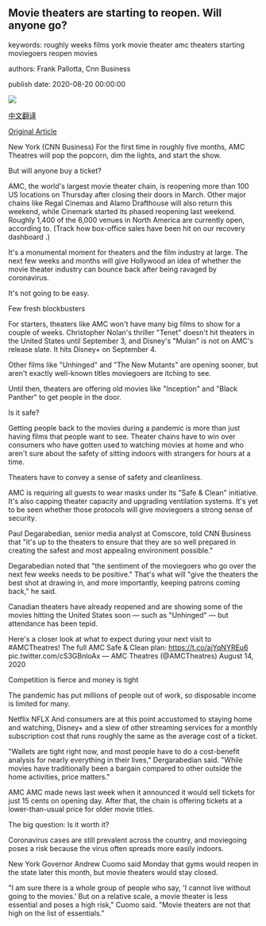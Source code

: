## Movie theaters are starting to reopen. Will anyone go?

keywords: roughly weeks films york movie theater amc theaters starting moviegoers reopen movies

authors: Frank Pallotta, Cnn Business

publish date: 2020-08-20 00:00:00

![](https://cdn.cnn.com/cnnnext/dam/assets/200818103912-amc-theater-0731-restricted-super-tease.jpg)

[中文翻译](Movie%20theaters%20are%20starting%20to%20reopen.%20Will%20anyone%20go%3F_zh.md)

[Original Article](https://edition.cnn.com/2020/08/20/media/amc-theatres-reopen-coronavirus/index.html)

New York (CNN Business) For the first time in roughly five months, AMC Theatres will pop the popcorn, dim the lights, and start the show.

But will anyone buy a ticket?

AMC, the world's largest movie theater chain, is reopening more than 100 US locations on Thursday after closing their doors in March. Other major chains like Regal Cinemas and Alamo Drafthouse will also return this weekend, while Cinemark started its phased reopening last weekend. Roughly 1,400 of the 6,000 venues in North America are currently open, according to. (Track how box-office sales have been hit on our recovery dashboard .)

It's a monumental moment for theaters and the film industry at large. The next few weeks and months will give Hollywood an idea of whether the movie theater industry can bounce back after being ravaged by coronavirus.

It's not going to be easy.

Few fresh blockbusters

For starters, theaters like AMC won't have many big films to show for a couple of weeks. Christopher Nolan's thriller "Tenet" doesn't hit theaters in the United States until September 3, and Disney's "Mulan" is not on AMC's release slate. It hits Disney+ on September 4.

Other films like "Unhinged" and "The New Mutants" are opening sooner, but aren't exactly well-known titles moviegoers are itching to see.

Until then, theaters are offering old movies like "Inception" and "Black Panther" to get people in the door.

Is it safe?

Getting people back to the movies during a pandemic is more than just having films that people want to see. Theater chains have to win over consumers who have gotten used to watching movies at home and who aren't sure about the safety of sitting indoors with strangers for hours at a time.

Theaters have to convey a sense of safety and cleanliness.

AMC is requiring all guests to wear masks under its "Safe & Clean" initiative. It's also capping theater capacity and upgrading ventilation systems. It's yet to be seen whether those protocols will give moviegoers a strong sense of security.

Paul Degarabedian, senior media analyst at Comscore, told CNN Business that "it's up to the theaters to ensure that they are so well prepared in creating the safest and most appealing environment possible."

Degarabedian noted that "the sentiment of the moviegoers who go over the next few weeks needs to be positive." That's what will "give the theaters the best shot at drawing in, and more importantly, keeping patrons coming back," he said.

Canadian theaters have already reopened and are showing some of the movies hitting the United States soon — such as "Unhinged" — but attendance has been tepid.

Here's a closer look at what to expect during your next visit to \#AMCTheatres\! The full AMC Safe & Clean plan: https://t.co/ajYqNYREu6 pic.twitter.com/cS3GBnloAx — AMC Theatres (@AMCTheatres) August 14, 2020

Competition is fierce and money is tight

The pandemic has put millions of people out of work, so disposable income is limited for many.

Netflix NFLX And consumers are at this point accustomed to staying home and watching, Disney+ and a slew of other streaming services for a monthly subscription cost that runs roughly the same as the average cost of a ticket.

"Wallets are tight right now, and most people have to do a cost-benefit analysis for nearly everything in their lives," Dergarabedian said. "While movies have traditionally been a bargain compared to other outside the home activities, price matters."

AMC AMC made news last week when it announced it would sell tickets for just 15 cents on opening day. After that, the chain is offering tickets at a lower-than-usual price for older movie titles.

The big question: Is it worth it?

Coronavirus cases are still prevalent across the country, and moviegoing poses a risk because the virus often spreads more easily indoors.

New York Governor Andrew Cuomo said Monday that gyms would reopen in the state later this month, but movie theaters would stay closed.

"I am sure there is a whole group of people who say, 'I cannot live without going to the movies.' But on a relative scale, a movie theater is less essential and poses a high risk," Cuomo said. "Movie theaters are not that high on the list of essentials."